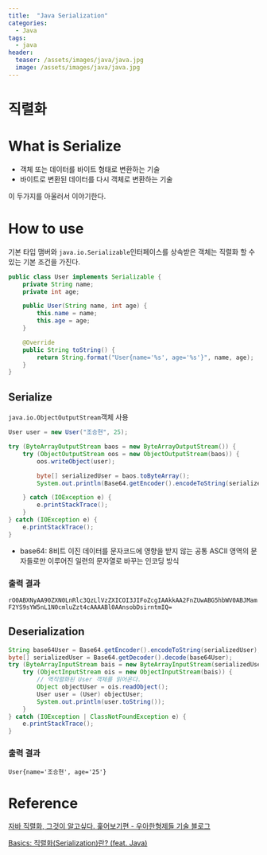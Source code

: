 ```yaml
---
title:  "Java Serialization"
categories:
  - Java
tags:
  - java
header:
  teaser: /assets/images/java/java.jpg
  image: /assets/images/java/java.jpg
---  
```

# 직렬화

# What is Serialize

- 객체 또는 데이터를 바이트 형태로 변환하는 기술
- 바이트로 변환된 데이터를 다시 객체로 변환하는 기술

이 두가지를 아울러서 이야기한다.

# How to use

기본 타입 맴버와 `java.io.Serializable`인터페이스를 상속받은 객체는 직렬화 할 수 있는 기본 조건을 가진다.

```java
public class User implements Serializable {
    private String name;
    private int age;

    public User(String name, int age) {
        this.name = name;
        this.age = age;
    }

    @Override
    public String toString() {
        return String.format("User{name='%s', age='%s'}", name, age);
    }
}
```

## Serialize

`java.io.ObjectOutputStream`객체 사용

```java
User user = new User("조승현", 25);

try (ByteArrayOutputStream baos = new ByteArrayOutputStream()) {
    try (ObjectOutputStream oos = new ObjectOutputStream(baos)) {
        oos.writeObject(user);

        byte[] serializedUser = baos.toByteArray();
        System.out.println(Base64.getEncoder().encodeToString(serializedUser));

    } catch (IOException e) {
        e.printStackTrace();
    }
} catch (IOException e) {
    e.printStackTrace();
}
```

- base64: 8비트 이진 데이터를 문자코드에 영향을 받지 않는 공통 ASCII 영역의 문자들로만 이루어진 일련의 문자열로 바꾸는 인코딩 방식

### 출력 결과

`rO0ABXNyAA90ZXN0LnRlc3QzLlVzZXICOI3JIFoZcgIAAkkAA2FnZUwABG5hbWV0ABJMamF2YS9sYW5nL1N0cmluZzt4cAAAABl0AAnsobDsirntmIQ=`

## Deserialization

```java
String base64User = Base64.getEncoder().encodeToString(serializedUser);
byte[] serializedUser = Base64.getDecoder().decode(base64User);
try (ByteArrayInputStream bais = new ByteArrayInputStream(serializedUser)) {
    try (ObjectInputStream ois = new ObjectInputStream(bais)) {
        // 역직렬화된 User 객체를 읽어온다.
        Object objectUser = ois.readObject();
        User user = (User) objectUser;
        System.out.println(user.toString());
    }
} catch (IOException | ClassNotFoundException e) {
    e.printStackTrace();
}
```

### 출력 결과

`User{name='조승현', age='25'}`

# Reference

[자바 직렬화, 그것이 알고싶다. 훑어보기편 - 우아한형제들 기술 블로그](https://woowabros.github.io/experience/2017/10/17/java-serialize.html)

[Basics: 직렬화(Serialization)란? (feat. Java)](https://medium.com/@lunay0ung/basics-%EC%A7%81%EB%A0%AC%ED%99%94-serialization-%EB%9E%80-feat-java-2f3eb11e9a8)
